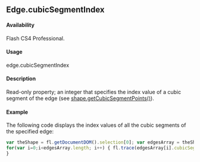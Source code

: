 ## Edge.cubicSegmentIndex

#### Availability

Flash CS4 Professional.

#### Usage

edge.cubicSegmentIndex

#### Description

Read-only property; an integer that specifies the index value of a cubic segment of the edge (see [shape.getCubicSegmentPoints()](../Shape_object/shape5.md)).

#### Example

The following code displays the index values of all the cubic segments of the specified edge:

```javascript
var theShape = fl.getDocumentDOM().selection[0]; var edgesArray = theShape.edges;
for(var i=0;i<edgesArray.length; i++) { fl.trace(edgesArray[i].cubicSegmentIndex);
}

```
